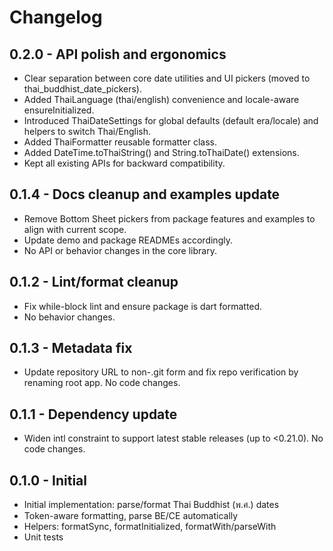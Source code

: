 # Changelog

## 0.2.0 - API polish and ergonomics

- Clear separation between core date utilities and UI pickers (moved to thai_buddhist_date_pickers).
- Added ThaiLanguage (thai/english) convenience and locale-aware ensureInitialized.
- Introduced ThaiDateSettings for global defaults (default era/locale) and helpers to switch Thai/English.
- Added ThaiFormatter reusable formatter class.
- Added DateTime.toThaiString() and String.toThaiDate() extensions.
- Kept all existing APIs for backward compatibility.

## 0.1.4 - Docs cleanup and examples update

- Remove Bottom Sheet pickers from package features and examples to align with current scope.
- Update demo and package READMEs accordingly.
- No API or behavior changes in the core library.

## 0.1.2 - Lint/format cleanup

- Fix while-block lint and ensure package is dart formatted.
- No behavior changes.

## 0.1.3 - Metadata fix

- Update repository URL to non-.git form and fix repo verification by renaming root app. No code changes.

## 0.1.1 - Dependency update

- Widen intl constraint to support latest stable releases (up to <0.21.0). No code changes.

## 0.1.0 - Initial

- Initial implementation: parse/format Thai Buddhist (พ.ศ.) dates
- Token-aware formatting, parse BE/CE automatically
- Helpers: formatSync, formatInitialized, formatWith/parseWith
- Unit tests

